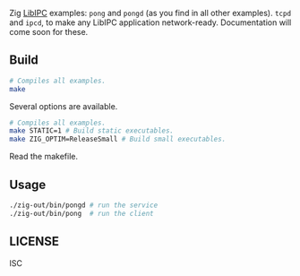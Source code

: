 Zig [LibIPC][libipc] examples:
`pong` and `pongd` (as you find in all other examples).
`tcpd` and `ipcd`, to make any LibIPC application network-ready.
Documentation will come soon for these.

## Build

```sh
# Compiles all examples.
make
```

Several options are available.

```sh
# Compiles all examples.
make STATIC=1 # Build static executables.
make ZIG_OPTIM=ReleaseSmall # Build small executables.
```

Read the makefile.

## Usage

```sh
./zig-out/bin/pongd # run the service
./zig-out/bin/pong  # run the client
```

## LICENSE

ISC

[libipc]: https://git.baguette.netlib.re/Baguette/libipc
